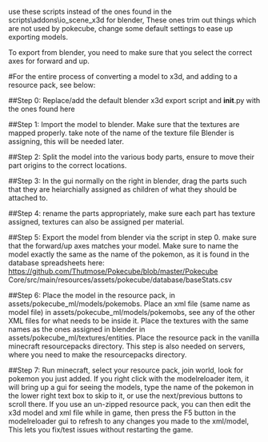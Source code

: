 use these scripts instead of the ones found in the scripts\addons\io_scene_x3d for blender, These ones trim out things which are not used by pokecube, change some default settings to ease up exporting models.

To export from blender, you need to make sure that you select the correct axes for forward and up.

#For the entire process of converting a model to x3d, and adding to a resource pack, see below:

##Step 0: 
Replace/add the default blender x3d export script and __init__.py with the ones found here

##Step 1: 
Import the model to blender.
Make sure that the textures are mapped properly. take note of the name of the texture file Blender is assigning, this will be needed later.

##Step 2: 
Split the model into the various body parts, ensure to move their part origins to the correct locations.

##Step 3: 
In the gui normally on the right in blender, drag the parts such that they are heiarchially assigned as children of what they should be attached to.

##Step 4: 
rename the parts appropriately, make sure each part has texture assigned, textures can also be assigned per material.

##Step 5:
Export the model from blender via the script in step 0. make sure that the forward/up axes matches your model.
Make sure to name the model exactly the same as the name of the pokemon, as it is found in the database spreadsheets here: https://github.com/Thutmose/Pokecube/blob/master/Pokecube Core/src/main/resources/assets/pokecube/database/baseStats.csv

##Step 6:
Place the model in the resource pack, in assets/pokecube_ml/models/pokemobs.
Place an xml file (same name as model file) in assets/pokecube_ml/models/pokemobs, see any of the other XML files for what needs to be inside it.
Place the textures with the same names as the ones assigned in blender in assets/pokecube_ml/textures/entities.
Place the resource pack in the vanilla minecraft resourcepacks directory. This step is also needed on servers, where you need to make the resourcepacks directory.

##Step 7:
Run minecraft, select your resource pack, join world, look for pokemon you just added. If you right click with the modelreloader item, it will bring up a gui for seeing the models, type the name of the pokemon in the lower right text box to skip to it, or use the next/previous buttons to scroll there.
If you use an un-zipped resource pack, you can then edit the x3d model and xml file while in game, then press the F5 button in the modelreloader gui to refresh to any changes you made to the xml/model, This lets you fix/test issues without restarting the game.
